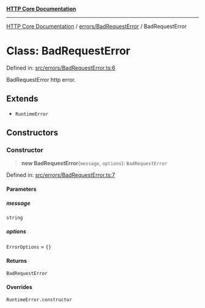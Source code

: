 [**HTTP Core Documentation**](../../../README.md)

***

[HTTP Core Documentation](../../../README.md) / [errors/BadRequestError](../README.md) / BadRequestError

# Class: BadRequestError

Defined in: [src/errors/BadRequestError.ts:6](https://github.com/stonemjs/http-core/blob/0d369869add0f1630e9b5b2cd1421e57ee8d3865/src/errors/BadRequestError.ts#L6)

BadRequestError http error.

## Extends

- `RuntimeError`

## Constructors

### Constructor

> **new BadRequestError**(`message`, `options`): `BadRequestError`

Defined in: [src/errors/BadRequestError.ts:7](https://github.com/stonemjs/http-core/blob/0d369869add0f1630e9b5b2cd1421e57ee8d3865/src/errors/BadRequestError.ts#L7)

#### Parameters

##### message

`string`

##### options

`ErrorOptions` = `{}`

#### Returns

`BadRequestError`

#### Overrides

`RuntimeError.constructor`
